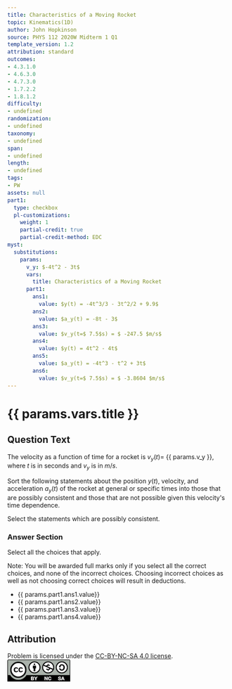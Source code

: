 ```yaml
---
title: Characteristics of a Moving Rocket
topic: Kinematics(1D)
author: John Hopkinson
source: PHYS 112 2020W Midterm 1 Q1
template_version: 1.2
attribution: standard
outcomes:
- 4.3.1.0
- 4.6.3.0
- 4.7.3.0
- 1.7.2.2
- 1.8.1.2
difficulty:
- undefined
randomization:
- undefined
taxonomy:
- undefined
span:
- undefined
length:
- undefined
tags:
- PW
assets: null
part1:
  type: checkbox
  pl-customizations:
    weight: 1
    partial-credit: true
    partial-credit-method: EDC
myst:
  substitutions:
    params:
      v_y: $-4t^2 - 3t$
      vars:
        title: Characteristics of a Moving Rocket
      part1:
        ans1:
          value: $y(t) = -4t^3/3 - 3t^2/2 + 9.9$
        ans2:
          value: $a_y(t) = -8t - 3$
        ans3:
          value: $v_y(t=$ 7.5$s) = $ -247.5 $m/s$
        ans4:
          value: $y(t) = 4t^2 - 4t$
        ans5:
          value: $a_y(t) = -4t^3 - t^2 + 3t$
        ans6:
          value: $v_y(t=$ 7.5$s) = $ -3.8604 $m/s$
---
```

# {{ params.vars.title }}

## Question Text

The velocity as a function of time for a rocket is $v_y(t) =$ {{ params.v_y }}, where $t$ is in seconds and $v_y$ is in $m/s$.

Sort the following statements about the position $y(t)$, velocity, and acceleration $a_y(t)$ of the rocket at general or specific times into those that are possibly consistent and those that are not possible given this velocity's time dependence.

Select the statements which are possibly consistent.

### Answer Section

Select all the choices that apply.

Note: You will be awarded full marks only if you select all the correct choices, and none of the incorrect choices. Choosing incorrect choices as well as not choosing correct choices will result in deductions.

- {{ params.part1.ans1.value}}
- {{ params.part1.ans2.value}}
- {{ params.part1.ans3.value}}
- {{ params.part1.ans4.value}}

## Attribution

Problem is licensed under the [CC-BY-NC-SA 4.0 license](https://creativecommons.org/licenses/by-nc-sa/4.0/).<br> ![The Creative Commons 4.0 license requiring attribution-BY, non-commercial-NC, and share-alike-SA license.](https://raw.githubusercontent.com/firasm/bits/master/by-nc-sa.png)